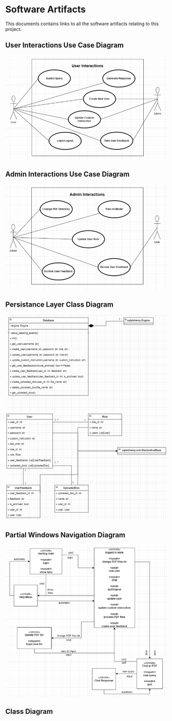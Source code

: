 # Software Artifacts

This documents contains links to all the software artifacts relating to this project.

## User Interactions Use Case Diagram

<img src="../artifacts/UserInteractions.png" alt="User Interactions Use Case Diagram" width="750"/>

## Admin Interactions Use Case Diagram

<img src="../artifacts/AdminInteractions.png" alt="Admin Interactions Use Case Diagram" width="750"/>

## Persistance Layer Class Diagram

<img src="../artifacts/PersistanceLayer.png" alt="Persistance Layer Class Diagram" width="750"/>

## Partial Windows Navigation Diagram

<img src="../artifacts/PartialWindowsNavigationDiagram.png" alt="Windows Navigation Diagram" width="750"/>

## Class Diagram
